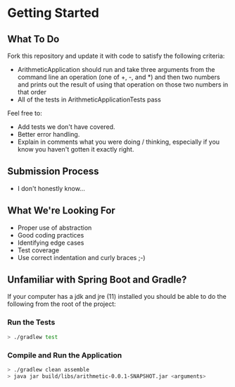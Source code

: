 # Getting Started

## What To Do

Fork this repository and update it with code to satisfy the following criteria:

 * ArithmeticApplication should run and take three arguments from the command line an operation (one of +, -, and *) and then two numbers and prints out the result of using that operation on those two numbers in that order
 * All of the tests in ArithmeticApplicationTests pass
 
Feel free to:

 * Add tests we don't have covered.
 * Better error handling.
 * Explain in comments what you were doing / thinking, especially if you know you haven't gotten it exactly right.
 
## Submission Process

 * I don't honestly know...
 
## What We're Looking For

 * Proper use of abstraction
 * Good coding practices
 * Identifying edge cases
 * Test coverage 
 * Use correct indentation and curly braces ;-)
 
## Unfamiliar with Spring Boot and Gradle?

If your computer has a jdk and jre (11) installed you should be able to do the following from the root of the project:

### Run the Tests

```bash
> ./gradlew test
```

### Compile and Run the Application

```bash
> ./gradlew clean assemble
> java jar build/libs/arithmetic-0.0.1-SNAPSHOT.jar <arguments>
```
